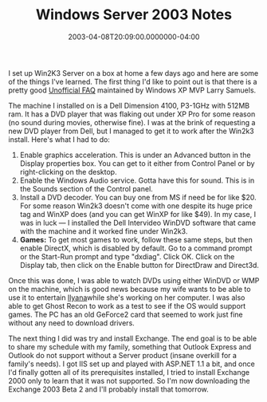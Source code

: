 ﻿---
title: Windows Server 2003 Notes
date: "2003-04-08T20:09:00.0000000-04:00"
description: I set up Win2K3 Server on a box at home a few days ago and here are
featuredImage: img/5213-featured.png
---

I set up Win2K3 Server on a box at home a few days ago and here are some of the things I've learned. The first thing I'd like to point out is that there is a pretty good [Unofficial FAQ](http://home.triad.rr.com/faq/WNS2003%20FAQ.htm) maintained by Windows XP MVP Larry Samuels.

The machine I installed on is a Dell Dimension 4100, P3-1GHz with 512MB ram. It has a DVD player that was flaking out under XP Pro for some reason (no sound during movies, otherwise fine). I was at the brink of requesting a new DVD player from Dell, but I managed to get it to work after the Win2k3 install. Here's what I had to do:

1. Enable graphics acceleration. This is under an Advanced button in the Display properties box. You can get to it either from Control Panel or by right-clicking on the desktop.
2. Enable the Windows Audio service. Gotta have this for sound. This is in the Sounds section of the Control panel.
3. Install a DVD decoder. You can buy one from MS if need be for like $20. For some reason Win2k3 doesn't come with one despite its huge price tag and WinXP does (and you can get WinXP for like $49). In my case, I was in luck — I installed the Dell Intervideo WinDVD software that came with the machine and it worked fine under Win2k3.
4. **Games:** To get most games to work, follow these same steps, but then enable DirectX, which is disabled by default. Go to a command prompt or the Start-Run prompt and type "dxdiag". Click OK. Click on the Display tab, then click on the Enable button for DirectDraw and Direct3d.

Once this was done, I was able to watch DVDs using either WinDVD or WMP on the machine, which is good news because my wife wants to be able to use it to entertain [Ilyana](http://ilyanasmith.com/)while she's working on her computer. I was also able to get Ghost Recon to work as a test to see if the OS would support games. The PC has an old GeForce2 card that seemed to work just fine without any need to download drivers.

The next thing I did was try and install Exchange. The end goal is to be able to share my schedule with my family, something that Outlook Express and Outlook do not support without a Server product (insane overkill for a family's needs). I got IIS set up and played with ASP.NET 1.1 a bit, and once I'd finally gotten all of its prerequisites installed, I tried to install Exchange 2000 only to learn that it was not supported. So I'm now downloading the Exchange 2003 Beta 2 and I'll probably install that tomorrow.

